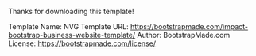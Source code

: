 Thanks for downloading this template!

Template Name: NVG
Template URL: https://bootstrapmade.com/impact-bootstrap-business-website-template/
Author: BootstrapMade.com
License: https://bootstrapmade.com/license/
